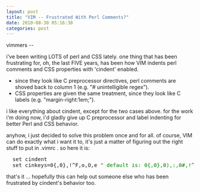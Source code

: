 ```yaml
---
layout: post
title: "VIM -- Frustrated With Perl Comments?"
date: 2010-08-30 05:16:38
categories: post
---
```

vimmers --

i've been writing LOTS of perl and CSS lately.  one thing that has
been frustrating for, oh, the last FIVE years, has been how VIM
indents perl comments and CSS properties with 'cindent' enabled.
<ul>
<li>since they look like C preprocessor directives, perl comments
  are shoved back to column 1 (e.g. "# unintelligible regex").</li>
<li>CSS properties are given the same treatment, since they look
  like C labels (e.g. "margin-right:1em;").</li>
</ul>
i like everything about cindent, except for the two cases above.
for the work i'm doing now, i'd gladly give up C preprocessor and
label indenting for better Perl and CSS behavior.

anyhow, i just decided to solve this problem once and for all.  of
course, VIM can do exactly what i want it to, it's just a matter
of figuring out the right stuff to put in .vimrc .  so here it is:

<pre>
  set cindent
  set cinkeys=0{,0},!^F,o,O,e <font color=green>" default is: 0{,0},0),:,0#,!^F,o,O,e</font>
</pre>

that's it ... hopefully this can help out someone else who has
been frustrated by cindent's behavior too.
